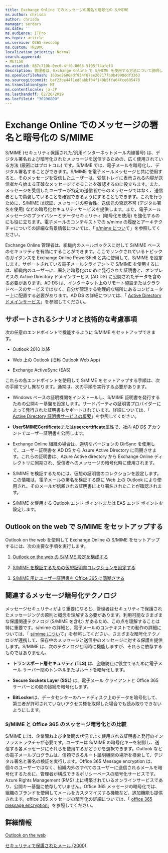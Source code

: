 ```yaml
---
title: Exchange Online でのメッセージの署名と暗号化の S/MIME
ms.author: chrisda
author: chrisda
manager: serdars
ms.date: ''
ms.audience: ITPro
ms.topic: article
ms.service: O365-seccomp
ms.custom: TN2DMC
localization_priority: Normal
search.appverid:
- MET150
ms.assetid: 887c710b-0ec6-4ff0-8065-5f05f74afef3
description: 管理者は、Exchange Online で S/MIME を使用する方法について説明します。
ms.openlocfilehash: 163ae5686adf934f07ee26717fa0b4998ddf3363
ms.sourcegitcommit: baf23be44f1ed5abbf84f140b5ffa64fce605478
ms.translationtype: MT
ms.contentlocale: ja-JP
ms.lasthandoff: 02/26/2019
ms.locfileid: "30296800"
---
```

# <a name="smime-for-message-signing-and-encryption-in-exchange-online"></a>Exchange Online でのメッセージの署名と暗号化の S/MIME

S/MIME (セキュリティ保護された/汎用インターネットメール内線番号) は、デジタル署名および暗号化されたメッセージを送信するための、広く使用されている方法 (厳密にはプロトコル) です。S/MIME では、電子メールを暗号化し、デジタル署名することができます。S/MIME を電子メールメッセージと共に使用すると、そのメッセージを受信したユーザーは、受信トレイに表示される内容が送信者から始まる正確なメッセージであることを確認するのに役立ちます。また、メッセージを受信したユーザーが特定の送信者からのメッセージではなく、送信者として偽装していることを確認できるようにすることもできます。これを行うために、S/MIME は認証、メッセージの整合性、送信元の否認不可 (デジタル署名を使用) などの暗号化セキュリティサービスを提供します。また、電子メールメッセージのプライバシーとデータセキュリティ (暗号化を使用) を強化するのにも役に立ちます。電子メールのコンテキストでの s/mime の履歴とアーキテクチャについての詳細な背景情報については、「 [s/mime につい](https://go.microsoft.com/fwlink/?LinkID=393948)て」を参照してください。

Exchange Online 管理者は、組織内のメールボックスに対して S/MIME ベースのセキュリティを有効にすることができます。ここでリンクされているトピックのガイダンスを Exchange Online PowerShell と共に使用して、S/MIME を設定します。サポートされている電子メールクライアントで S/MIME を使用するには、組織内のユーザーに、署名と暗号化のために発行された証明書と、オンプレミスの Active Directory ドメインサービス (AD DS) に公開されたデータを含める必要があります。AD DS は、インターネット上のリモート施設またはクラウドベースのサービスではなく、自分が管理する物理的な場所にあるコンピューター上に配置する必要があります。AD DS の詳細については、「 [Active Directory ドメインサービス](https://go.microsoft.com/fwlink/?LinkID=394064)」を参照してください。

## <a name="supported-scenarios-and-technical-considerations"></a>サポートされるシナリオと技術的な考慮事項

次の任意のエンドポイントで機能するように S/MIME をセットアップできます。

- Outlook 2010 以降

- Web 上の Outlook (旧称 Outlook Web App)

- Exchange ActiveSync (EAS)

これらの各エンドポイントを使用して S/MIME をセットアップする手順は、次の手順で少し異なります。通常は、次の手順を実行する必要があります。

- Windows ベースの証明機関をインストールし、S/MIME 証明書を発行するための公開キー基盤を設定します。サードパーティの証明書プロバイダーによって発行された証明書もサポートされています。詳細については、「 [Active Directory 証明書サービスの概要](https://technet.microsoft.com/library/hh831740.aspx)」を参照してください。

- **UserSMIMECertificate**または**usercertificate**属性で、社内 AD DS アカウントでユーザー証明書を公開します。

- Exchange Online 組織の場合は、適切なバージョンの DirSync を使用して、ユーザー証明書を AD DS から Azure Active Directory に同期させます。これらの証明書は、Azure Active directory から Exchange Online ディレクトリに同期され、受信者へのメッセージの暗号化時に使用されます。

- S/MIME を検証するためには、仮想の証明書のコレクションを設定します。この情報は、電子メールの署名を検証する際に Web 上の Outlook により使用され、そのメールが信頼される証明書により署名されたことが確認されます。

- S/MIME を使用する Outlook エンド ポイントまたは EAS エンド ポイントを設定します。

## <a name="setup-smime-with-outlook-on-the-web"></a>Outlook on the web で S/MIME をセットアップする

Outlook on the web を使用して Exchange Online の S/MIME をセットアップするには、次の主要な手順を実行します。

1. [Outlook on the web の S/MIME 設定を構成する](configure-s-mime-settings-for-outlook-web-app.md)

2. [S/MIME を検証するための仮想証明書コレクションを設定する](set-up-virtual-certificate-collection-to-validate-s-mime.md)

3. [S/MIME 用にユーザー証明書を Office 365 に同期させる](sync-user-certificates-to-office-365-for-s-mime.md)

## <a name="related-message-encryption-technologies"></a>関連するメッセージ暗号化テクノロジ

メッセージセキュリティがより重要になると、管理者はセキュリティで保護されたメッセージングの原則と概念を理解する必要があります。利用可能なさまざまな保護関連テクノロジ (S/MIME を含む) があるため、この点を理解することは特に重要です。s/mime の詳細と、電子メールのコンテキストでの動作の詳細については、「 [s/mime につい](https://go.microsoft.com/fwlink/?LinkID=393948)て」を参照してください。さまざまな暗号化テクノロジが連携して、保存中のメッセージと送信中のメッセージに対する保護を提供します。S/MIME は、次のテクノロジと同時に機能しますが、それらに依存するものではありません。

- **トランスポート層セキュリティ (TLS)** は、盗聴防止に役立てるために電子メール サーバー間のトンネルまたはルートを暗号化します。

- **Secure Sockets Layer (SSL)** は、電子メール クライアントと Office 365 サーバーとの間の接続を暗号化します。

- **BitLocker**は、データセンターのハードディスク上のデータを暗号化して、第三者が許可されていないアクセス権を取得した場合でも読み取りできないようにします。

### <a name="smime-compared-with-office-365-message-encryption"></a>S/MIME と Office 365 のメッセージ暗号化との比較

S/MIME には、企業間および企業間の状況でよく使用される証明書と発行のインフラストラクチャが必要です。ユーザーは S/MIME の暗号化キーを制御し、送信する各メッセージにそれらを使用するかどうかを選択できます。Outlook などの電子メールプログラムは、信頼できるルート証明機関の場所を検索して、デジタル署名と署名の検証を実行します。Office 365 Message encryption は、個々のユーザーではなく、組織内外のすべてのユーザーに送信されるメールを暗号化するために、管理者が構成できるポリシーベースの暗号化サービスです。Azure Rights Management (RMS) 上に構築されているオンラインサービスであり、公開キー基盤に依存していません。Office 365 メッセージの暗号化では、組織のブランドを使用してメールをカスタマイズする機能など、追加機能も提供されます。office 365 メッセージの暗号化の詳細については、「 [office 365 message encryption](https://go.microsoft.com/fwlink/?LinkID=392525)」を参照してください。

## <a name="more-information"></a>詳細情報

[Outlook on the web](http://technet.microsoft.com/library/3814b665-01e8-4881-9a44-163f14789ee4.aspx)

[セキュリティで保護されたメール (2000)](https://technet.microsoft.com/en-us/library/cc962043.aspx)

